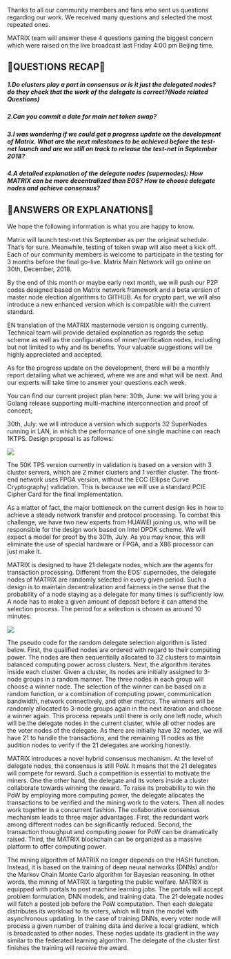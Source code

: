 Thanks to all our community members and fans who sent us questions regarding our work. We received many questions and selected the most repeated ones.

MATRIX team will answer these 4 questions gaining the biggest concern which were raised on the live broadcast last Friday 4:00 pm Beijing time.

## 🚀QUESTIONS RECAP🚀

##### 1.Do clusters play a part in consensus or is it just the delegated nodes? do they check that the work of the delegate is correct?(Node related Questions) 

##### 2.Can you commit a date for main net token swap?


##### 3.I was wondering if we could get a progress update on the development of Matrix. What are the next milestones to be achieved before the test-net launch and are we still on track to release the test-net in September 2018?

##### 4.A detailed explanation of the delegate nodes (supernodes): How MATRIX can be more decentralized than EOS? How to choose delegate nodes and achieve consensus?


## 🚀ANSWERS OR EXPLANATIONS🚀
We hope the following information is what you are happy to know.


Matrix will launch test-net this September as per the original schedule. That’s for sure.  Meanwhile, testing of token swap will also meet a kick off.  Each of our community members is welcome to participate in the testing for 3 months before the final go-live. Matrix Main Network will go online on 30th, December, 2018.

By the end of this month or maybe early next month, we will push our P2P codes designed based on Matrix network framework and a beta version of master node election algorithms to GITHUB. As for crypto part, we will also introduce a new enhanced version which is compatible with the current standard.


EN translation of the MATRIX masternode version is ongoing currently. Technical team will provide detailed explanation as regards the setup scheme as well as the configurations of miner/verification nodes, including but not limited to why and its benefits. Your valuable suggestions will be highly appreciated and accepted.


As for the progress update on the development, there will be a monthly report detailing what we achieved, where we are and what will be next. And our experts will take time to answer your questions each week.

You can find our current project plan here:
30th, June: we will bring you a Golang release supporting multi-machine interconnection and proof of concept;

30th, July: we will introduce a version which supports 32 SuperNodes running in LAN, in which the performance of one single machine can reach 1KTPS. Design proposal is as follows:

![](https://i.imgur.com/YUkXtwq.png)


The 50K TPS version currently in validation is based on a version with 3 cluster servers, which are 2 miner clusters and 1 verifier cluster. The front-end network uses FPGA version, without the ECC (Ellipse Curve Cryptography) validation. This is because we will use a standard PCIE Cipher Card for the final implementation.

As a matter of fact, the major bottleneck on the current design lies in how to achieve a steady network transfer and protocol processing. To combat this challenge, we have two new experts from HUAWEI joining us, who will be responsible for the design work based on Intel DPDK scheme. We will expect a model for proof  by the 30th, July. As you may know, this will eliminate the use of special hardware or FPGA, and a X86 processor can just make it.

MATRIX is designed to have 21 delegate nodes, which are the agents for transaction processing. Different from the EOS’ supernodes, the delegate nodes of MATRIX are randomly selected in every given period. Such a design is to maintain decentralization and fairness in the sense that the probability of a node staying as a delegate for many times is sufficiently low. A node has to make a given amount of deposit before it can attend the selection process. The period for a selection is chosen as around 10 minutes.

![](https://i.imgur.com/1S9Tk7h.png)

The pseudo code for the random delegate selection algorithm is listed below. First, the qualified nodes are ordered with regard to their computing power. The nodes are then sequentially allocated to 32 clusters to maintain balanced computing power across clusters. Next, the algorithm iterates inside each cluster. Given a cluster, its nodes are initially assigned to 3-node groups in a random manner. The three nodes in each group will choose a winner node. The selection of the winner can be based on a random function, or a combination of computing power, communication bandwidth, network connectively, and other metrics. The winners will be randomly allocated to 3-node groups again in the next iteration and choose a winner again. This process repeats until there is only one left node, which will be the delegate nodes in the current cluster, while all other nodes are the voter nodes of the delegate. As there are initially have 32 nodes, we will have 21 to handle the transactions, and the remaining 11 nodes as the audition nodes to verify if the 21 delegates are working honestly.

MATRIX introduces a novel hybrid consensus mechanism. At the level of delegate nodes, the consensus is still PoW. It means that the 21 delegates will compete for reward. Such a competition is essential to motivate the miners. One the other hand, the delegate and its voters inside a cluster collaborate towards winning the reward. To raise its probability to win the PoW by employing more computing power, the delegate allocates the transactions to be verified and the mining work to the voters. Then all nodes work together in a concurrent fashion. The collaborative consensus mechanism leads to three major advantages. First, the redundant work among different nodes can be significantly reduced. Second, the transaction throughput and computing power for PoW can be dramatically raised. Third, the MATRIX blockchain can be organized as a massive platform to offer computing power. 

The mining algorithm of MATRIX no longer depends on the HASH function. Instead, it is based on the training of deep neural networks (DNNs) and/or the Markov Chain Monte Carlo algorithm for Bayesian reasoning. In other words, the mining of MATRIX is targeting the public welfare. MATRIX is equipped with portals to post machine learning jobs. The portals will accept problem formulation, DNN models, and training data. The 21 delegate nodes will fetch a posted job before the PoW computation. Then each delegate distributes its workload to its voters, which will train the model with asynchronous updating. In the case of training DNNs, every voter node will process a given number of training data and derive a local gradient, which is broadcasted to other nodes. These nodes update its gradient in the way similar to the federated learning algorithm. The delegate of the cluster first finishes the training will receive the award. 